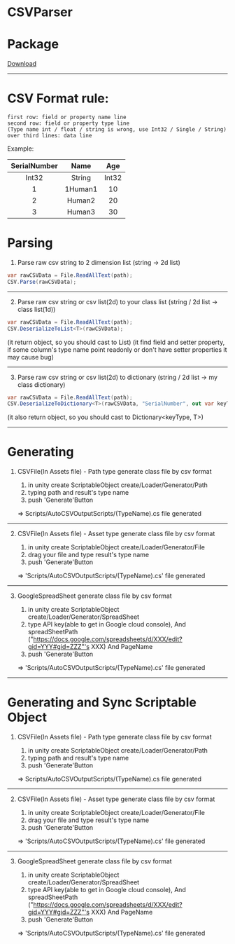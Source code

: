 CSVParser
==================================================

Package
==================================================

[Download](https://drive.google.com/file/d/1WAdqEXo2yCsxft-soXeJg5v-Z4o9AnlM/view?usp=sharing)

--------------------------------------------------

CSV Format rule:  
==================================================
    first row: field or property name line  
    second row: field or property type line  
    (Type name int / float / string is wrong, use Int32 / Single / String) 
    over third lines: data line

Example:

|SerialNumber|Name|Age|
|:-:|:------:|:--:|
|Int32|String|Int32|
|1|1Human1|10|
|2|Human2|20|
|3|Human3|30|

Parsing
==================================================

1. Parse raw csv string to 2 dimension list (string &rarr; 2d list)  

```cs
var rawCSVData = File.ReadAllText(path);
CSV.Parse(rawCSVData);
```
--------------------------------------------------
2. Parse raw csv string or csv list(2d) to your class list (string / 2d list &rarr; class list(1d))  

```cs
var rawCSVData = File.ReadAllText(path);
CSV.DeserializeToList<T>(rawCSVData);
```

(it return object, so you should cast to List<T>)
(it find field and setter property, 
if some column's type name point readonly or don't have setter properties it may cause bug)

--------------------------------------------------
3. Parse raw csv string or csv list(2d) to dictionary
(string / 2d list &rarr; my class dictionary)

```cs
var rawCSVData = File.ReadAllText(path);
CSV.DeserializeToDictionary<T>(rawCSVData, "SerialNumber", out var keyType);
```

(it also return object, so you should cast to Dictionary<keyType, T>)

--------------------------------------------------
Generating
==================================================
1. CSVFile(In Assets file) - Path type
generate class file by csv format

    1) in unity create ScriptableObject
        create/Loader/Generator/Path
    2) typing path and result's type name
    3) push 'Generate'Button

    $\Rightarrow$ Scripts/AutoCSVOutputScripts/(TypeName).cs file generated
   
--------------------------------------------------
 2. CSVFile(In Assets file) - Asset type
 generate class file by csv format
 
     1) in unity create ScriptableObject
         create/Loader/Generator/File
     2) drag your file and type result's type name
     3) push 'Generate'Button
 
     $\Rightarrow$ 'Scripts/AutoCSVOutputScripts/(TypeName).cs' file generated
    
--------------------------------------------------
3. GoogleSpreadSheet
 generate class file by csv format
 
     1) in unity create ScriptableObject
         create/Loader/Generator/SpreadSheet
     2) type API key(able to get in Google cloud console),
        And spreadSheetPath ("https://docs.google.com/spreadsheets/d/XXX/edit?gid=YYY#gid=ZZZ"'s XXX)
        And PageName
     3) push 'Generate'Button
 
     $\Rightarrow$ 'Scripts/AutoCSVOutputScripts/(TypeName).cs' file generated
   
--------------------------------------------------
     
Generating and Sync Scriptable Object
==================================================

1. CSVFile(In Assets file) - Path type
generate class file by csv format

    1) in unity create ScriptableObject
        create/Loader/Generator/Path
    2) typing path and result's type name
    3) push 'Generate'Button

    $\Rightarrow$ Scripts/AutoCSVOutputScripts/(TypeName).cs file generated
    
--------------------------------------------------
 2. CSVFile(In Assets file) - Asset type
 generate class file by csv format
 
     1) in unity create ScriptableObject
         create/Loader/Generator/File
     2) drag your file and type result's type name
     3) push 'Generate'Button
 
     $\Rightarrow$ 'Scripts/AutoCSVOutputScripts/(TypeName).cs' file generated   

--------------------------------------------------
3. GoogleSpreadSheet
 generate class file by csv format
 
     1) in unity create ScriptableObject
         create/Loader/Generator/SpreadSheet
     2) type API key(able to get in Google cloud console),
        And spreadSheetPath ("https://docs.google.com/spreadsheets/d/XXX/edit?gid=YYY#gid=ZZZ"'s XXX)
        And PageName
     3) push 'Generate'Button
 
     $\Rightarrow$ 'Scripts/AutoCSVOutputScripts/(TypeName).cs' file generated   
     
